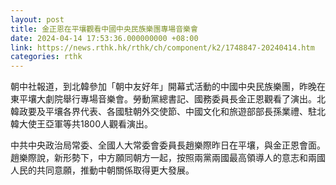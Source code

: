 ```yaml
---
layout: post
title: 金正恩在平壤觀看中國中央民族樂團專場音樂會
date: 2024-04-14 17:53:36.000000000 +08:00
link: https://news.rthk.hk/rthk/ch/component/k2/1748847-20240414.htm
categories: rthk
---
```


朝中社報道，到北韓參加「朝中友好年」開幕式活動的中國中央民族樂團，昨晚在東平壤大劇院舉行專場音樂會。勞動黨總書記、國務委員長金正恩觀看了演出。北韓政要及平壤各界代表、各國駐朝外交使節、中國文化和旅遊部部長孫業禮、駐北韓大使王亞軍等共1800人觀看演出。

中共中央政治局常委、全國人大常委會委員長趙樂際昨日在平壤，與金正恩會面。趙樂際說，新形勢下，中方願同朝方一起，按照兩黨兩國最高領導人的意志和兩國人民的共同意願，推動中朝關係取得更大發展。
